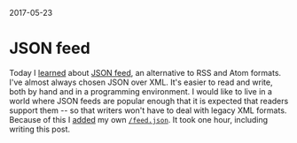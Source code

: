 2017-05-23

JSON feed
=========

Today I [learned][Trivium] about [JSON feed][], an alternative to RSS
and Atom formats.  I've almost always chosen JSON over XML.  It's easier
to read and write, both by hand and in a programming environment.  I
would like to live in a world where JSON feeds are popular enough that
it is expected that readers support them -- so that writers won't have
to deal with legacy XML formats.  Because of this I [added][commit] my
own [`/feed.json`](/feed.json).  It took one hour, including writing
this post.

  [Trivium]: http://chneukirchen.org/trivium/2017-05-22
  [JSON feed]: https://jsonfeed.org/2017/05/17/announcing_json_feed
  [commit]: https://github.com/narfdotpl/narf.pl/commit/77b9adfa55cd0de52bad91a330457928796e529d

